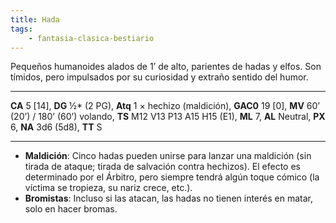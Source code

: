 ```yaml
---
title: Hada
tags:
    - fantasia-clasica-bestiario
---
```

Pequeños humanoides alados de 1’ de alto, parientes de hadas y elfos. Son tímidos, pero impulsados por su curiosidad y extraño sentido del humor.
___
**CA** 5 [14], **DG** ½\* (2 PG), **Atq** 1 × hechizo (maldición), **GAC0** 19 [0], **MV** 60’ (20’) / 180’ (60’) volando, **TS** M12 V13 P13 A15 H15 (E1), **ML** 7, **AL** Neutral, **PX** 6, **NA** 3d6 (5d8), **TT** S
___
- **Maldición**: Cinco hadas pueden unirse para lanzar una maldición (sin tirada de ataque; tirada de salvación contra hechizos). El efecto es determinado por el Árbitro, pero siempre tendrá algún toque cómico (la víctima se tropieza, su nariz crece, etc.).
- **Bromistas**: Incluso si las atacan, las hadas no tienen interés en matar, solo en hacer bromas.
